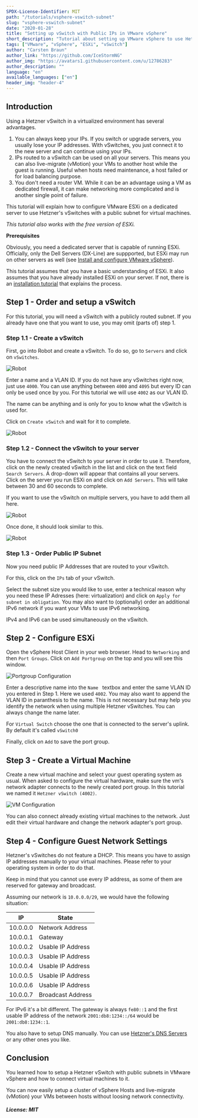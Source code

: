 ```yaml
---
SPDX-License-Identifier: MIT
path: "/tutorials/vsphere-vswitch-subnet"
slug: "vsphere-vswitch-subnet"
date: "2020-01-28"
title: "Setting up vSwitch with Public IPs in VMware vSphere"
short_description: "Tutorial about setting up VMware vSphere to use Hetzner vSwitches as virtual machine network."
tags: ["VMware", "vSphere", "ESXi", "vSwitch"]
author: "Carsten Braun"
author_link: "https://github.com/IceStormNG"
author_img: "https://avatars1.githubusercontent.com/u/12786283"
author_description: ""
language: "en"
available_languages: ["en"]
header_img: "header-4"
---
```


## Introduction

Using a Hetzner vSwitch in a virtualized environment has several advantages.
 
1. You can always keep your IPs. If you switch or upgrade servers, you usually lose your IP addresses. With vSwitches, you just connect it to the new server and can continue using your IPs.
2. IPs routed to a vSwitch can be used on all your servers. This means you can also live-migrate (vMotion) your VMs to another host while the guest is running. Useful when hosts need maintenance, a host failed or for load balancing purpose.
3. You don't need a router VM. While it can be an advantage using a VM as dedicated firewall, it can make networking more complicated and is another single point of failure.

This tutorial will explain how to configure VMware ESXi on a dedicated server to use Hetzner's vSwitches with a public subnet for virtual machines.

_This tutorial also works with the free version of ESXi._

**Prerequisites**

Obviously, you need a dedicated server that is capable of running ESXi. Officially, only the Dell Servers (DX-Line) are suppported, but ESXi may run on other servers as well (see [Install and configure VMware vSphere](https://community.hetzner.com/tutorials/install-and-configure-vmware-vsphere#compatibility)). 

This tutorial assumes that you have a basic understanding of ESXi.
It also assumes that you have already installed ESXi on your server.
If not, there is an [installation tutorial](https://community.hetzner.com/tutorials/install-and-configure-vmware-vsphere) that explains the process.

## Step 1 - Order and setup a vSwitch

For this tutorial, you will need a vSwitch with a publicly routed subnet. If you already have one that you want to use, you may omit (parts of) step 1.

### Step 1.1 - Create a vSwitch

First, go into Robot and create a vSwitch. To do so, go to ```Servers``` and click on ```vSwitches```.

![Robot](images/step-1_1.png)

Enter a name and a VLAN ID. If you do not have any vSwitches right now, just use ```4000```. You can use anything between ```4000``` and ```4095``` but every ID can only be used once by you. For this tutorial we will use ```4002``` as our VLAN ID.

The name can be anything and is only for you to know what the vSwitch is used for. 

Click on ```Create vSwitch``` and wait for it to complete.

![Robot](images/step-1_2.png)

### Step 1.2 - Connect the vSwitch to your server

You have to connect the vSwitch to your server in order to use it. Therefore, click on the newly created vSwitch in the list and click on the text field ```Search Servers```. A drop-down will appear that contains all your servers. Click on the server you run ESXi on and click on ```Add Servers```. This will take between 30 and 60 seconds to complete.

If you want to use the vSwitch on multiple servers, you have to add them all here.

![Robot](images/step-1_3.png)

Once done, it should look similar to this.

![Robot](images/step-1_4.png)

### Step 1.3 - Order Public IP Subnet

Now you need public IP Addresses that are routed to your vSwitch. 

For this, click on the ```IPs``` tab of your vSwitch.

Select the subnet size you would like to use, enter a technical reason why you need these IP Adresses (here: virtualization) and click on ```Apply for subnet in obligation```. You may also want to (optionally) order an additional IPv6 network if you want your VMs to use IPv6 networking.

IPv4 and IPv6 can be used simultaneously on the vSwitch.

## Step 2 - Configure ESXi

Open the vSphere Host Client in your web browser. Head to ```Networking``` and then ```Port Groups```. Click on ```Add Portgroup``` on the top and you will see this window.

![Portgroup Configuration](images/step-2_1.png)

Enter a descriptive name into the ```Name ``` textbox and enter the same VLAN ID you entered in Step 1. Here we used ```4002```. You may also want to append the VLAN ID in paranthesis to the name. This is not necessary but may help you identify the network when using multiple Hetzner vSwitches. You can always change the name later.

For ```Virtual Switch``` choose the one that is connected to the server's uplink. By default it's called ```vSwitch0```

Finally, click on ```Add``` to save the port group.

## Step 3 - Create a Virtual Machine

Create a new virtual machine and select your guest operating system as usual. When asked to configure the virtual hardware, make sure the vm's network adapter connects to the newly created port group. In this tutorial we named it ```Hetzner vSwitch (4002)```.

![VM Configuration](images/step-3_1.png)

You can also connect already existing virtual machines to the network. Just edit their virtual hardware and change the network adapter's port group.

## Step 4 - Configure Guest Network Settings

Hetzner's vSwitches do not feature a DHCP. This means you have to assign IP addresses manually to your virtual machines. Please refer to your operating system in order to do that.

Keep in mind that you cannot use every IP address, as some of them are reserved for gateway and broadcast.

Assuming our network is `10.0.0.0/29`, we would have the following situation:

| IP       | State 				|
|:--------:|--------------------|
| 10.0.0.0 | Network Address	|
| 10.0.0.1 | Gateway			|
| 10.0.0.2 | Usable IP Address	|
| 10.0.0.3 | Usable IP Address	|
| 10.0.0.4 | Usable IP Address	|
| 10.0.0.5 | Usable IP Address	|
| 10.0.0.6 | Usable IP Address	|
| 10.0.0.7 | Broadcast Address  |

For IPv6 it's a bit different. The gateway is always `fe80::1` and the first usable IP address of the network `2001:db8:1234::/64` would be `2001:db8:1234::1`.

You also have to setup DNS manually. You can use [Hetzner's DNS Servers](https://wiki.hetzner.de/index.php/Hetzner_Standard_Name_Server/en) or any other ones you like.

## Conclusion

You learned how to setup a Hetzner vSwitch with public subnets in VMware vSphere and how to connect virtual machines to it.

You can now easily setup a cluster of vSphere Hosts and live-migrate (vMotion) your VMs between hosts without loosing network connectivity.

##### License: MIT

<!--

Contributor's Certificate of Origin

By making a contribution to this project, I certify that:

(a) The contribution was created in whole or in part by me and I have
    the right to submit it under the license indicated in the file; or

(b) The contribution is based upon previous work that, to the best of my
    knowledge, is covered under an appropriate license and I have the
    right under that license to submit that work with modifications,
    whether created in whole or in part by me, under the same license
    (unless I am permitted to submit under a different license), as
    indicated in the file; or

(c) The contribution was provided directly to me by some other person
    who certified (a), (b) or (c) and I have not modified it.

(d) I understand and agree that this project and the contribution are
    public and that a record of the contribution (including all personal
    information I submit with it, including my sign-off) is maintained
    indefinitely and may be redistributed consistent with this project
    or the license(s) involved.

Signed-off-by: Carsten Braun <info@braun-software-solutions.de>

-->
